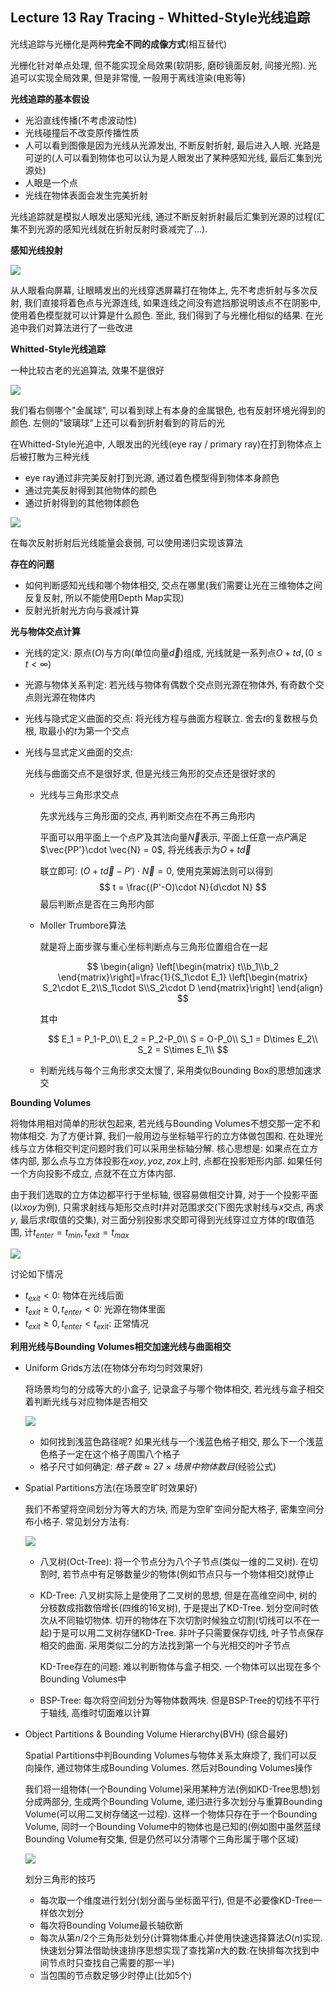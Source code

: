## Lecture 13 Ray Tracing - Whitted-Style光线追踪

光线追踪与光栅化是两种**完全不同的成像方式**(相互替代)

光栅化针对单点处理, 但不能实现全局效果(软阴影,  磨砂镜面反射, 间接光照). 光追可以实现全局效果, 但是非常慢, 一般用于离线渲染(电影等)

**光线追踪的基本假设**

- 光沿直线传播(不考虑波动性)
- 光线碰撞后不改变原传播性质
- 人可以看到图像是因为光线从光源发出, 不断反射折射, 最后进入人眼. 光路是可逆的(人可以看到物体也可以认为是人眼发出了某种感知光线, 最后汇集到光源处)
- 人眼是一个点
- 光线在物体表面会发生完美折射

光线追踪就是模拟人眼发出感知光线, 通过不断反射折射最后汇集到光源的过程(汇集不到光源的感知光线就在折射反射时衰减完了...). 

**感知光线投射**

![](./img/13-1.png)

从人眼看向屏幕, 让眼睛发出的光线穿透屏幕打在物体上, 先不考虑折射与多次反射, 我们直接将着色点与光源连线, 如果连线之间没有遮挡那说明该点不在阴影中, 使用着色模型就可以计算是什么颜色. 至此, 我们得到了与光栅化相似的结果. 在光追中我们对算法进行了一些改进 

**Whitted-Style光线追踪**

一种比较古老的光追算法, 效果不是很好

![](./img/13-2.png)

我们看右侧哪个"金属球", 可以看到球上有本身的金属银色, 也有反射环境光得到的颜色. 左侧的"玻璃球"上还可以看到折射看到的背后的光 

在Whitted-Style光追中, 人眼发出的光线(eye ray / primary ray)在打到物体点上后被打散为三种光线

- eye ray通过非完美反射打到光源, 通过着色模型得到物体本身颜色
- 通过完美反射得到其他物体的颜色
- 通过折射得到的其他物体颜色

![](./img/13-3.png)

在每次反射折射后光线能量会衰弱, 可以使用递归实现该算法 

**存在的问题**

- 如何判断感知光线和哪个物体相交, 交点在哪里(我们需要让光在三维物体之间反复反射, 所以不能使用Depth Map实现)
- 反射光折射光方向与衰减计算

**光与物体交点计算**

- 光线的定义: 原点($O$)与方向(单位向量$\vec{d}$)组成, 光线就是一系列点$O+td, (0\leq t<\infty)$

- 光源与物体关系判定: 若光线与物体有偶数个交点则光源在物体外, 有奇数个交点则光源在物体内

- 光线与隐式定义曲面的交点: 将光线方程与曲面方程联立. 舍去$t$的复数根与负根, 取最小的$t$为第一个交点

- 光线与显式定义曲面的交点: 

  光线与曲面交点不是很好求, 但是光线三角形的交点还是很好求的

  - 光线与三角形求交点

    先求光线与三角形面的交点, 再判断交点在不再三角形内

    平面可以用平面上一个点$P'$及其法向量$\vec{N}$表示,  平面上任意一点$P$满足$\vec{PP'}\cdot \vec{N} = 0$, 将光线表示为$O+t\vec{d}$

    联立即可: $(O+t\vec{d}-P') \cdot \vec{N} = 0$, 使用克莱姆法则可以得到
    $$
    t = \frac{(P'-O)\cdot N}{d\cdot N}
    $$
    最后判断点是否在三角形内部

  - Moller Trumbore算法

    就是将上面步骤与重心坐标判断点与三角形位置组合在一起

    $$
    \begin{align}
    \left[\begin{matrix}
    t\\b_1\\b_2
    \end{matrix}\right]=\frac{1}{S_1\cdot E_1}
    \left[\begin{matrix}
    S_2\cdot E_2\\S_1\cdot S\\S_2\cdot D
    \end{matrix}\right]
    \end{align}
    $$

    其中
    
    $$
    E_1 = P_1-P_0\\
    E_2 = P_2-P_0\\
    S = O-P_0\\
    S_1 = D\times E_2\\
    S_2 = S\times E_1\\
    $$

  - 判断光线与每个三角形求交太慢了, 采用类似Bounding Box的思想加速求交

**Bounding Volumes**

将物体用相对简单的形状包起来, 若光线与Bounding Volumes不想交那一定不和物体相交. 为了方便计算, 我们一般用边与坐标轴平行的立方体做包围和. 在处理光线与立方体相交判定问题时我们可以采用坐标轴分解. 核心思想是: 如果点在立方体内部, 那么点与立方体投影在$xoy, yoz, zox$上时, 点都在投影矩形内部. 如果任何一个方向投影不成立, 点就不在立方体内部.

由于我们选取的立方体边都平行于坐标轴, 很容易做相交计算, 对于一个投影平面(以$xoy$为例), 只需求射线与矩形交点时$t$并对范围求交(下图先求射线与$x$交点, 再求$y$, 最后求$t$取值的交集), 对三面分别投影求交即可得到光线穿过立方体的$t$取值范围, 计$t_{enter} = t_{min}, t_{exit} = t_{max}$

![](./img/13-4.png)

讨论如下情况

- $t_{exit} < 0$: 物体在光线后面
- $t_{exit} \geq 0, t_{enter} < 0$: 光源在物体里面
- $t_{exit} \geq 0, t_{enter} < t_{exit}$: 正常情况

**利用光线与Bounding Volumes相交加速光线与曲面相交**

- Uniform Grids方法(在物体分布均匀时效果好)

  将场景均匀的分成等大的小盒子, 记录盒子与哪个物体相交, 若光线与盒子相交着判断光线与对应物体是否相交

  ![](./img/13-5.png)

  - 如何找到浅蓝色路径呢? 如果光线与一个浅蓝色格子相交, 那么下一个浅蓝色格子一定在这个格子周围八个格子
  - 格子尺寸如何确定: $格子数 \approx 27 \times 场景中物体数目$(经验公式)

- Spatial Partitions方法(在场景空旷时效果好)

  我们不希望将空间划分为等大的方块, 而是为空旷空间分配大格子, 密集空间分布小格子. 常见划分方法有: 

  ![](./img/13-6.png)

  - 八叉树(Oct-Tree): 将一个节点分为八个子节点(类似一维的二叉树). 在切割时, 若节点中有足够数量少的物体(例如节点只与一个物体相交)就停止

  - KD-Tree: 八叉树实际上是使用了二叉树的思想, 但是在高维空间中, 树的分枝数成指数倍增长(四维的16叉树), 于是提出了KD-Tree. 划分空间时依次从不同轴切物体. 切开的物体在下次切割时候独立切割(切线可以不在一起)于是可以用二叉树存储KD-Tree. 非叶子只需要保存切线, 叶子节点保存相交的曲面. 采用类似二分的方法找到第一个与光相交的叶子节点

    KD-Tree存在的问题: 难以判断物体与盒子相交. 一个物体可以出现在多个Bounding Volumes中

  - BSP-Tree: 每次将空间划分为等物体数两块. 但是BSP-Tree的切线不平行于轴线, 高维时切面难以计算

- Object Partitions & Bounding Volume Hierarchy(BVH) (综合最好)

  Spatial Partitions中判Bounding Volumes与物体关系太麻烦了, 我们可以反向操作, 通过物体生成Bounding Volumes. 然后对Bounding Volumes操作

  我们将一组物体(一个Bounding Volume)采用某种方法(例如KD-Tree思想)划分成两部分, 生成两个Bounding Volume, 递归进行多次划分与重算Bounding Volume(可以用二叉树存储这一过程). 这样一个物体只存在于一个Bounding Volume, 同时一个Bounding Volume中的物体也是已知的(例如图中虽然蓝绿Bounding Volume有交集, 但是仍然可以分清哪个三角形属于哪个区域)

  ![](./img/13-7.png)

  划分三角形的技巧

  - 每次取一个维度进行划分(划分面与坐标面平行), 但是不必要像KD-Tree一样依次划分
  - 每次将Bounding Volume最长轴砍断
  - 每次从第$n/2$个三角形处划分(计算物体重心并使用快速选择算法$O(n)$实现. 快速划分算法借助快速排序思想实现了查找第$n$大的数:在快排每次找到中间节点时只查找自己需要的那一半)
  - 当包围的节点数足够少时停止(比如5个)

